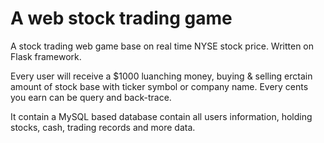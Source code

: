 # A web stock trading game
A stock trading web game base on real time NYSE stock price.
Written on Flask framework.

Every user will receive a $1000 luanching money, buying & selling erctain amount of stock base with ticker symbol or company name. Every cents you earn can be query and back-trace.


It contain a MySQL based database contain all users information, holding stocks, cash, trading records and more data.
